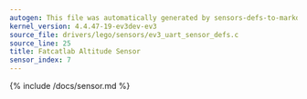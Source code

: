 ```yaml
---
autogen: This file was automatically generated by sensors-defs-to-markdown.py
kernel_version: 4.4.47-19-ev3dev-ev3
source_file: drivers/lego/sensors/ev3_uart_sensor_defs.c
source_line: 25
title: Fatcatlab Altitude Sensor
sensor_index: 7
---
```


{% include /docs/sensor.md %}
